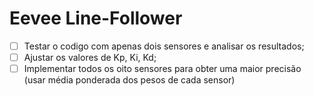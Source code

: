# Eevee Line-Follower

 - [ ] Testar o codigo com apenas dois sensores e analisar os resultados;
 - [ ] Ajustar os valores de Kp, Ki, Kd;
 - [ ] Implementar todos os oito sensores para obter uma maior precisão (usar média ponderada dos pesos de cada sensor)
